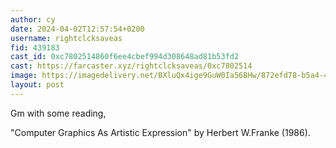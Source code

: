```yaml
---
author: cy
date: 2024-04-02T12:57:54+0200
username: rightclcksaveas
fid: 439183
cast_id: 0xc7802514860f6ee4cbef994d308648ad81b53fd2
cast: https://farcaster.xyz/rightclcksaveas/0xc7802514
image: https://imagedelivery.net/BXluQx4ige9GuW0Ia56BHw/872efd78-b5a4-4bb4-1637-7e3297fba300/original
layout: post
---
```


Gm with some reading,

"Computer Graphics As Artistic Expression" by Herbert W.Franke (1986).

<img src='https://imagedelivery.net/BXluQx4ige9GuW0Ia56BHw/872efd78-b5a4-4bb4-1637-7e3297fba300/original' alt='' referrerpolicy='no-referrer'/>
<img src='https://imagedelivery.net/BXluQx4ige9GuW0Ia56BHw/dd067c41-ff29-4d43-1c67-78022f6cc000/original' alt='' referrerpolicy='no-referrer'/>
